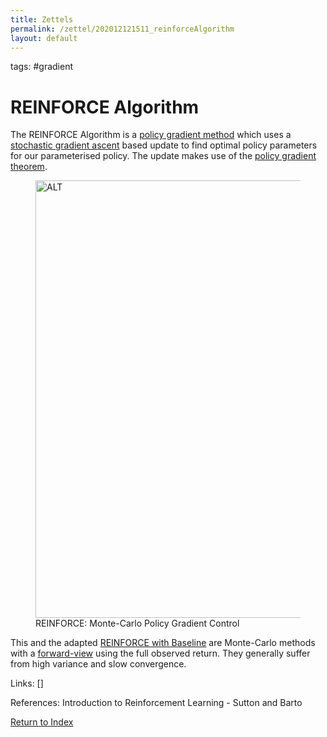 ```yaml
---
title: Zettels
permalink: /zettel/202012121511_reinforceAlgorithm
layout: default
---
```

tags: #gradient

# REINFORCE Algorithm

The REINFORCE Algorithm is a [policy gradient method](202012141139_policyGradientMethods) 
which uses a [stochastic gradient ascent](202104051024_stochasticGradientDescent) based update to find optimal 
policy parameters for our parameterised policy. The update makes use of the 
[policy gradient theorem](202012141215_policyGradientTheorem).

<figure>
  <img src="/zettel/Images/ReinforcementLearning/ReinforceMCPolicyGradientControlPi.png"
     alt="ALT"
     class="centerImage"
     style="width: 700px;" />
  <figcaption> REINFORCE: Monte-Carlo Policy Gradient Control </figcaption>     
</figure>

This and the adapted [REINFORCE with Baseline](202012121514_reinforceWithBaseline) are Monte-Carlo methods
with a [forward-view](202012061733_forwardViewVsBackwardView) using the full observed
return. They generally suffer from high variance and slow convergence.

Links: []

References: Introduction to Reinforcement Learning - Sutton and Barto

[Return to Index](index)